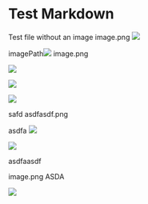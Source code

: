 # Test Markdown

Test file without an image
image.png
![](.)

imagePath![](Y-09-Sep%2025,%202022-00-10-36.png)
image.png

![](asfdasdfasda.png)

![](image.png)

![](Y-09-Sep%2025,%202022-00-32-00.png)

safd
asdfasdf.png

asdfa
![](Y-09-Sep%2025,%202022-01-17-14.png)

![](Y-09-Sep%2025,%202022-00-32-13.png)



asdfaasdf

image.png
ASDA

![](2022-09-45-09-45-50.png)